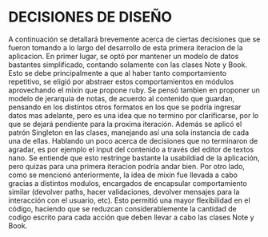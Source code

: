 
# DECISIONES DE DISEÑO
A continuación se detallará brevemente acerca de ciertas decisiones que se fueron tomando a lo largo del desarrollo de esta primera iteracion de la aplicacion.
En primer lugar, se optó por mantener un modelo de datos bastantes simplificado, contando solamente con las clases Note y Book. Esto se debe principalmente a que al haber tanto comportamiento repetitivo, se eligió por abstraer estos comportamientos en módulos aprovechando el mixin que propone ruby. Se pensó tambien en proponer un modelo de jerarquía de notas, de acuerdo al contenido que guardan, pensando en los distintos otros formatos en los que se podría ingresar datos mas adelante, pero es una idea que no termino por clarificarse, por lo que se dejará pendiente para la proxima iteración. Además se aplicó el patrón Singleton en las clases, manejando así una sola instancia de cada una de ellas.
Hablando un poco acerca de decisiones que no terminaron de agradar, es por ejemplo el input del contenido a través del editor de textos nano. Se entiende que esto restringe bastante la usabildiad de la aplicación, pero quizas para una primera iteracion podría andar bien. 
Por otro lado, como se mencionó anteriormente, la idea de mixin fue llevada a cabo gracias a distintos modulos, encargados de encapsular comportamiento similar (devolver paths, hacer validaciones, devolver mensajes para la interacción con el usuario, etc). Esto permitió una mayor flexibilidad en el código, haciendo que se reduzcan considerablemente la cantidad de codigo escrito para cada acción que deben llevar a cabo las clases Note y Book. 
